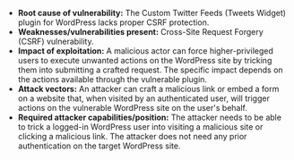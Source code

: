 - **Root cause of vulnerability:** The Custom Twitter Feeds (Tweets Widget) plugin for WordPress lacks proper CSRF protection.
- **Weaknesses/vulnerabilities present:** Cross-Site Request Forgery (CSRF) vulnerability.
- **Impact of exploitation:** A malicious actor can force higher-privileged users to execute unwanted actions on the WordPress site by tricking them into submitting a crafted request. The specific impact depends on the actions available through the vulnerable plugin.
- **Attack vectors:** An attacker can craft a malicious link or embed a form on a website that, when visited by an authenticated user, will trigger actions on the vulnerable WordPress site on the user's behalf.
- **Required attacker capabilities/position:** The attacker needs to be able to trick a logged-in WordPress user into visiting a malicious site or clicking a malicious link. The attacker does not need any prior authentication on the target WordPress site.